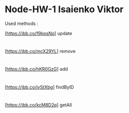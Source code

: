 # Node-HW-1 Isaienko Viktor

Used methods : 

[https://ibb.co/f9kpsNq] update
#
[https://ibb.co/mcX29YL] remove
#
[https://ibb.co/hKR0GzG] add
#
[https://ibb.co/jyStXbg] findByID
#
[https://ibb.co/kcM8D2p] getAll


